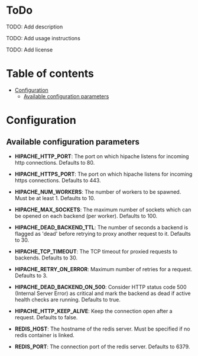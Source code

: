 # ToDo

TODO: Add description

TODO: Add usage instructions

TODO: Add license


# Table of contents

- [Configuration](#configuration)
  - [Available configuration parameters](#available-configuration-parameters)


# Configuration

## Available configuration parameters

- __HIPACHE_HTTP_PORT__: The port on which hipache listens for incoming http 
  connections. Defaults to 80.

- __HIPACHE_HTTPS_PORT__: The port on which hipache listens for incoming https
  connections. Defaults to 443.

- __HIPACHE_NUM_WORKERS__: The number of workers to be spawned. Must be at 
  least 1. Defaults to 10.

- __HIPACHE_MAX_SOCKETS__: The maximum number of sockets which can be opened on
  each backend (per worker). Defaults to 100.

- __HIPACHE_DEAD_BACKEND_TTL__: The number of seconds a backend is flagged as
  'dead' before retrying to proxy another request to it. Defaults to 30.

- __HIPACHE_TCP_TIMEOUT__: The TCP timeout for proxied requests to backends.
  Defaults to 30.

- __HIPACHE_RETRY_ON_ERROR__: Maximum number of retries for a request. Defaults
  to 3.

- __HIPACHE_DEAD_BACKEND_ON_500__: Consider HTTP status code 500 (Internal
  Server Error) as critical and mark the backend as dead if active health
  checks are running. Defaults to true.

- __HIPACHE_HTTP_KEEP_ALIVE__: Keep the connection open after a request.
  Defaults to false.

- __REDIS_HOST__: The hostname of the redis server. Must be specified if no
  redis container is linked.

- __REDIS_PORT__: The connection port of the redis server. Defaults to 6379.
